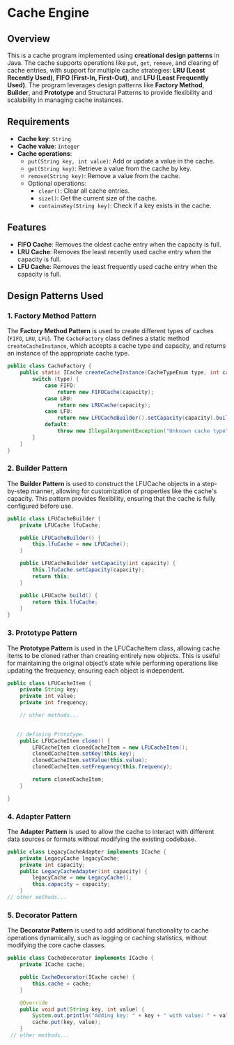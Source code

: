 # Cache Engine

## Overview

This is a cache program implemented using **creational design patterns** in Java. The cache supports operations like `put`, `get`, `remove`, and clearing of cache entries, with support for multiple cache strategies: **LRU (Least Recently Used)**, **FIFO (First-In, First-Out)**, and **LFU (Least Frequently Used)**. The program leverages design patterns like  **Factory Method**, **Builder**, and **Prototype** and Structural Patterns to provide flexibility and scalability in managing cache instances.

## Requirements
- **Cache key**: `String`
- **Cache value**: `Integer`
- **Cache operations**:
    - `put(String key, int value)`: Add or update a value in the cache.
    - `get(String key)`: Retrieve a value from the cache by key.
    - `remove(String key)`: Remove a value from the cache.
    - Optional operations:
        - `clear()`: Clear all cache entries.
        - `size()`: Get the current size of the cache.
        - `containsKey(String key)`: Check if a key exists in the cache.

## Features
- **FIFO Cache**: Removes the oldest cache entry when the capacity is full.
- **LRU Cache**: Removes the least recently used cache entry when the capacity is full.
- **LFU Cache**: Removes the least frequently used cache entry when the capacity is full.

## Design Patterns Used

### 1. **Factory Method Pattern**
The **Factory Method Pattern** is used to create different types of caches (`FIFO`, `LRU`, `LFU`). The `CacheFactory` class defines a static method `createCacheInstance`, which accepts a cache type and capacity, and returns an instance of the appropriate cache type.

```java
public class CacheFactory {
    public static ICache createCacheInstance(CacheTypeEnum type, int capacity) {
        switch (type) {
            case FIFO:
                return new FIFOCache(capacity);
            case LRU:
                return new LRUCache(capacity);
            case LFU:
                return new LFUCacheBuilder().setCapacity(capacity).build();
            default:
                throw new IllegalArgumentException("Unknown cache type");
        }
    }
}
```
### 2. **Builder Pattern**
The **Builder Pattern** is used to construct the LFUCache objects in a step-by-step manner, allowing for customization of properties like the cache's capacity. This pattern provides flexibility, ensuring that the cache is fully configured before use.
```java
public class LFUCacheBuilder {
    private LFUCache lfuCache;

    public LFUCacheBuilder() {
        this.lfuCache = new LFUCache();
    }

    public LFUCacheBuilder setCapacity(int capacity) {
        this.lfuCache.setCapacity(capacity);
        return this;
    }

    public LFUCache build() {
        return this.lfuCache;
    }
}
```
### 3. **Prototype Pattern**
The **Prototype Pattern** is used in the LFUCacheItem class, allowing cache items to be cloned rather than creating entirely new objects. This is useful for maintaining the original object’s state while performing operations like updating the frequency, ensuring each object is independent.
```java
public class LFUCacheItem {
    private String key;
    private int value;
    private int frequency;

    // other methods...

 
   // defining Prototype.
    public LFUCacheItem clone() {
        LFUCacheItem clonedCacheItem = new LFUCacheItem();
        clonedCacheItem.setKey(this.key);
        clonedCacheItem.setValue(this.value);
        clonedCacheItem.setFrequency(this.frequency);

        return clonedCacheItem;
    }

}
```
### 4. **Adapter Pattern**
The **Adapter Pattern** is used to allow the cache to interact with different data sources or formats without modifying the existing codebase.
```java
public class LegacyCacheAdapter implements ICache {
    private LegacyCache legacyCache;
    private int capacity;
    public LegacyCacheAdapter(int capacity) {
        legacyCache = new LegacyCache();
        this.capacity = capacity;
    }
// other methods...
```
### 5. **Decorator Pattern**
The **Decorator Pattern** is used to add additional functionality to cache operations dynamically, such as logging or caching statistics, without modifying the core cache classes.
```java
public class CacheDecorator implements ICache {
    private ICache cache;

    public CacheDecorator(ICache cache) {
        this.cache = cache;
    }

    @Override
    public void put(String key, int value) {
        System.out.println("Adding key: " + key + " with value: " + value);
        cache.put(key, value);
    }
 // other methods...

```


